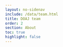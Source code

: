 ```yaml
---
layout: no-sidenav
include: /data/team.html
title: DOAJ team
order: 2
section: About
toc: true
highlight: false
---
```

